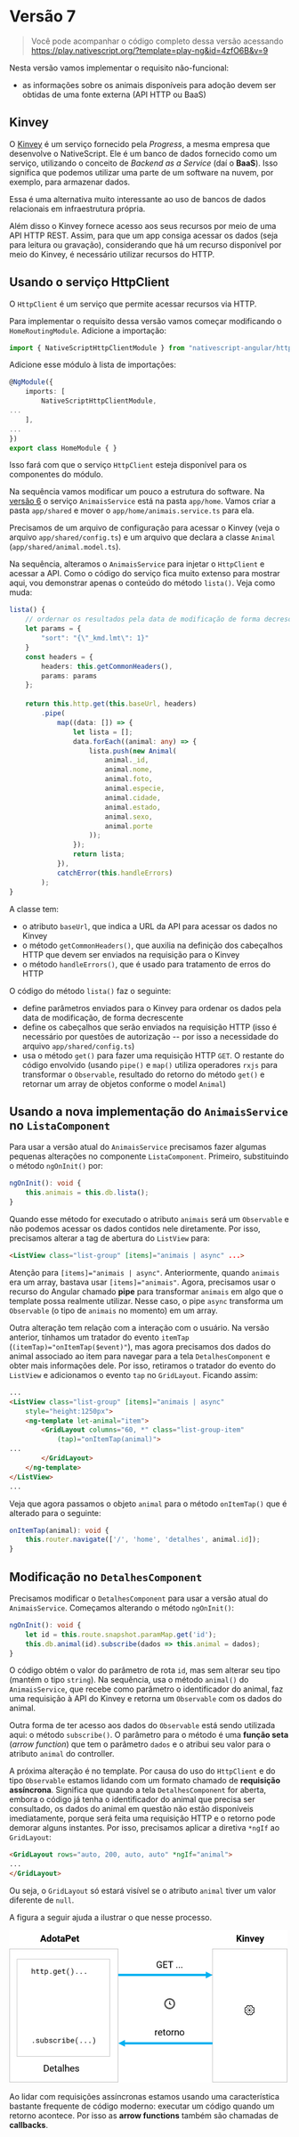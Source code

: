 # Versão 7

> Você pode acompanhar o código completo dessa versão acessando https://play.nativescript.org/?template=play-ng&id=4zfO6B&v=9

Nesta versão vamos implementar o requisito não-funcional:

* as informações sobre os animais disponíveis para adoção devem ser obtidas de uma fonte externa (API HTTP ou BaaS)

## Kinvey

O [Kinvey](https://www.progress.com/kinvey) é um serviço fornecido pela *Progress*, a mesma empresa que desenvolve o NativeScript. Ele é um banco de dados fornecido como um serviço, utilizando o conceito de *Backend as a Service* (daí o **BaaS**). Isso significa que podemos utilizar uma parte de um software na nuvem, por exemplo, para armazenar dados.

Essa é uma alternativa muito interessante ao uso de bancos de dados relacionais em infraestrutura própria.

Além disso o Kinvey fornece acesso aos seus recursos por meio de uma API HTTP REST. Assim, para que um app consiga acessar os dados (seja para leitura ou gravação), considerando que há um recurso disponível por meio do Kinvey, é necessário utilizar recursos do HTTP.

## Usando o serviço HttpClient

O `HttpClient` é um serviço que permite acessar recursos via HTTP.

Para implementar o requisito dessa versão vamos começar modificando o `HomeRoutingModule`. Adicione a importação:

```typescript
import { NativeScriptHttpClientModule } from "nativescript-angular/http-client";
```

Adicione esse módulo à lista de importações:

```typescript
@NgModule({
    imports: [
        NativeScriptHttpClientModule,
...
    ],
...
})
export class HomeModule { }
```

Isso fará com que o serviço `HttpClient` esteja disponível para os componentes do módulo.

Na sequência vamos modificar um pouco a estrutura do software. Na [versão 6](adotapet-v6.md) o serviço `AnimaisService` está na pasta `app/home`. Vamos criar a pasta `app/shared` e mover o `app/home/animais.service.ts` para ela.

Precisamos de um arquivo de configuração para acessar o Kinvey (veja o arquivo `app/shared/config.ts`) e um arquivo que declara a classe `Animal` (`app/shared/animal.model.ts`).

Na sequência, alteramos o `AnimaisService` para injetar o `HttpClient` e acessar a API. Como o código do serviço fica muito extenso para mostrar aqui, vou demonstrar apenas o conteúdo do método `lista()`. Veja como muda:

```typescript
lista() {
    // ordernar os resultados pela data de modificação de forma decrescente
    let params = {
        "sort": "{\"_kmd.lmt\": 1}"
    }
    const headers = {
        headers: this.getCommonHeaders(),
        params: params
    };

    return this.http.get(this.baseUrl, headers)
        .pipe(
            map((data: []) => {
                let lista = [];
                data.forEach((animal: any) => {
                    lista.push(new Animal(
                        animal._id,
                        animal.nome,
                        animal.foto,
                        animal.especie,
                        animal.cidade,
                        animal.estado,
                        animal.sexo,
                        animal.porte
                    ));
                });
                return lista;
            }),
            catchError(this.handleErrors)
        );
}
```

A classe tem:

* o atributo `baseUrl`, que indica a URL da API para acessar os dados no Kinvey
* o método `getCommonHeaders()`, que auxilia na definição dos cabeçalhos HTTP que devem ser enviados na requisição para o Kinvey
* o método `handleErrors()`, que é usado para tratamento de erros do HTTP

O código do método `lista()` faz o seguinte:

* define parâmetros enviados para o Kinvey para ordenar os dados pela data de modificação, de forma decrescente
* define os cabeçalhos que serão enviados na requisição HTTP (isso é necessário por questões de autorização -- por isso a necessidade do arquivo `app/shared/config.ts`)
* usa o método `get()` para fazer uma requisição HTTP `GET`. O restante do código envolvido (usando `pipe()` e `map()` utiliza operadores `rxjs` para transformar o `Observable`, resultado do retorno do método `get()` e retornar um array de objetos conforme o model `Animal`)

## Usando a nova implementação do `AnimaisService` no `ListaComponent`

Para usar a versão atual do `AnimaisService` precisamos fazer algumas pequenas alterações no componente `ListaComponent`. Primeiro, substituindo o método `ngOnInit()` por:

```typescript
ngOnInit(): void {
    this.animais = this.db.lista();
}
```

Quando esse método for executado o atributo `animais` será um `Observable` e não podemos acessar os dados contidos nele diretamente. Por isso, precisamos alterar a tag de abertura do `ListView` para:

```html
<ListView class="list-group" [items]="animais | async" ...>
```

Atenção para `[items]="animais | async"`. Anteriormente, quando `animais` era um array, bastava usar `[items]="animais"`. Agora, precisamos usar o recurso do Angular chamado **pipe** para transformar `animais` em algo que o template possa realmente utilizar. Nesse caso, o pipe `async` transforma um `Observable` (o tipo de `animais` no momento) em um array. 

Outra alteração tem relação com a interação com o usuário. Na versão anterior, tínhamos um tratador do evento `itemTap` (`(itemTap)="onItemTap($event)"`), mas agora precisamos dos dados do animal associado ao item para navegar para a tela `DetalhesComponent` e obter mais informações dele. Por isso, retiramos o tratador do evento do `ListView` e adicionamos o evento `tap` no `GridLayout`. Ficando assim:

```html
...
<ListView class="list-group" [items]="animais | async"
    style="height:1250px">
    <ng-template let-animal="item">
        <GridLayout columns="60, *" class="list-group-item"
            (tap)="onItemTap(animal)">
...
        </GridLayout>
    </ng-template>
</ListView>
...
```

Veja que agora passamos o objeto `animal` para o método `onItemTap()` que é alterado para o seguinte:

```typescript
onItemTap(animal): void {
    this.router.navigate(['/', 'home', 'detalhes', animal.id]);
}
```

## Modificação no `DetalhesComponent`

Precisamos modificar o `DetalhesComponent` para usar a versão atual do `AnimaisService`. Começamos alterando o método `ngOnInit()`:

```typescript
ngOnInit(): void {
    let id = this.route.snapshot.paramMap.get('id');
    this.db.animal(id).subscribe(dados => this.animal = dados);
}
```

O código obtém o valor do parâmetro de rota `id`, mas sem alterar seu tipo (mantém o tipo `string`). Na sequência, usa o método `animal()` do `AnimaisService`, que recebe como parâmetro o identificador do animal, faz uma requisição à API do Kinvey e retorna um `Observable` com os dados do animal. 

Outra forma de ter acesso aos dados do `Observable` está sendo utilizada aqui: o método `subscribe()`. O parâmetro para o método é uma **função seta** (*arrow function*) que tem o parâmetro `dados` e o atribui seu valor para o atributo `animal` do controller.

A próxima alteração é no template. Por causa do uso do `HttpClient` e do tipo `Observable` estamos lidando com um formato chamado de **requisição assíncrona**. Significa que quando a tela `DetalhesComponent` for aberta, embora o código já tenha o identificador do animal que precisa ser consultado, os dados do animal em questão não estão disponíveis imediatamente, porque será feita uma requisição HTTP e o retorno pode demorar alguns instantes. Por isso, precisamos aplicar a diretiva `*ngIf` ao `GridLayout`:

```html
<GridLayout rows="auto, 200, auto, auto" *ngIf="animal">
...
</GridLayout>
```

Ou seja, o `GridLayout` só estará visível se o atributo `animal` tiver um valor diferente de `null`.

A figura a seguir ajuda a ilustrar o que nesse processo.

![](img/adotapet-v7/estrutura-http.png)

Ao lidar com requisições assíncronas estamos usando uma característica bastante frequente de código moderno: executar um código quando um retorno acontece. Por isso as **arrow functions** também são chamadas de **callbacks**.
